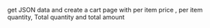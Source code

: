 get JSON data and create a cart page with per item price , per item quantity,
Total quantity and total amount
